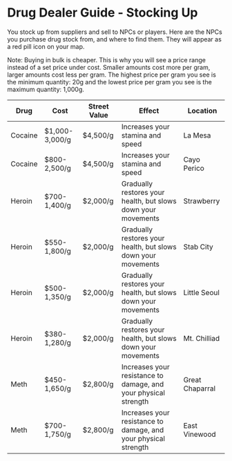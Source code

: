 # Drug Dealer Guide - Stocking Up
You stock up from suppliers and sell to NPCs or players. Here are the NPCs you purchase drug stock from, and where to find them. They will appear as a red pill icon on your map.

Note: Buying in bulk is cheaper. This is why you will see a price range instead of a set price under cost. Smaller amounts cost more per gram, larger amounts cost less per gram. The highest price per gram you see is the minimum quantity: 20g and the lowest price per gram you see is the maximum quantity: 1,000g.

| Drug    | Cost           | Street Value | Effect                                                          | Location        |
|---------|----------------|--------------|-----------------------------------------------------------------|-----------------|
| Cocaine | $1,000-3,000/g | $4,500/g     | Increases your stamina and speed                                | La Mesa         |
| Cocaine | $800-2,500/g   | $4,500/g     | Increases your stamina and speed                                | Cayo Perico     |
| Heroin  | $700-1,400/g   | $2,000/g     | Gradually restores your health, but slows down your movements   | Strawberry      |
| Heroin  | $550-1,800/g   | $2,000/g     | Gradually restores your health, but slows down your movements   | Stab City       |
| Heroin  | $500-1,350/g   | $2,000/g     | Gradually restores your health, but slows down your movements   | Little Seoul    |
| Heroin  | $380-1,280/g   | $2,000/g     | Gradually restores your health, but slows down your movements   | Mt. Chilliad    |
| Meth    | $450-1,650/g   | $2,800/g     | Increases your resistance to damage, and your physical strength | Great Chaparral |
| Meth    | $700-1,750/g   | $2,800/g     | Increases your resistance to damage, and your physical strength | East Vinewood   |
